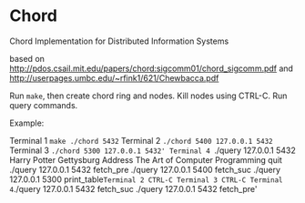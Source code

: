 # Chord
Chord Implementation for Distributed Information Systems

based on http://pdos.csail.mit.edu/papers/chord:sigcomm01/chord_sigcomm.pdf and http://userpages.umbc.edu/~rfink1/621/Chewbacca.pdf

Run `make`, then create chord ring and nodes. Kill nodes using CTRL-C. Run query commands.

Example:

Terminal 1
`make
./chord 5432`
Terminal 2
`./chord 5400 127.0.0.1 5432`
Terminal 3
`./chord 5300 127.0.0.1 5432'
Terminal 4
`./query 127.0.0.1 5432
Harry Potter
Gettysburg Address
The Art of Computer Programming
quit
./query 127.0.0.1 5432 fetch_pre
./query 127.0.0.1 5400 fetch_suc
./query 127.0.0.1 5300 print_table`
Terminal 2
CTRL-C
Terminal 3
CTRL-C
Terminal 4
`./query 127.0.0.1 5432 fetch_suc
./query 127.0.0.1 5432 fetch_pre'